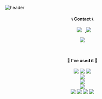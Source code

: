 ![header](https://capsule-render.vercel.app/api?type=waving&color=timeGradient&text=Welcome%20to%20jiyoung's%20GitHub%20👋&animation=twinkling&fontSize=35&fontAlignY=65&fontAlign=67&height=250)

<div align='center'>
<h4>📞 Contact 📞</h4>
<a href="https://www.instagram.com/o______og">
    <img 
        src="http://img.shields.io/badge/-Instagram-black?style=flat&logo=Instagram&link=https://www.instagram.com/o______og/"
        style="height : auto; margin-left : 10px; margin-right : 10px;"/>
<a href="mailto:gero1016@gamil.com"><img src="https://img.shields.io/badge/Gmail-d14836?style=flat-square&logo=Gmail&logoColor=white&link=gero1016@gamil.com"/></a>

 <a href="https://hits.seeyoufarm.com"><img src="https://hits.seeyoufarm.com/api/count/incr/badge.svg?url=https%3A%2F%2Fgithub.com%2Fgzero1016&count_bg=%23000000&title_bg=%23000000&icon=github.gzero1016&icon_color=%23FFFFFF&title=Github&edge_flat=true"/></a>
    </a>
</div><br>

<div align='center'>
<h4>🔨 I've used it 🔨</h4>
  <img src="https://img.shields.io/badge/java-007396?style=for-the-badge&logo=java&logoColor=white">
  <img src="https://img.shields.io/badge/c++-00599C?style=for-the-badge&logo=c%2B%2B&logoColor=white">
  <img src="https://img.shields.io/badge/python-3776AB?style=for-the-badge&logo=python&logoColor=white"> 
<br/>
  <img src="https://img.shields.io/badge/javascript-F7DF1E?style=for-the-badge&logo=javascript&logoColor=black"> 
<br/>
  <img src="https://img.shields.io/badge/mysql-4479A1?style=for-the-badge&logo=mysql&logoColor=white"> 
<br/>
  <img src="https://img.shields.io/badge/spring-6DB33F?style=for-the-badge&logo=spring&logoColor=white"> 
<br/>
    <img src="https://img.shields.io/badge/linux-FCC624?style=for-the-badge&logo=linux&logoColor=black">
    <img src="https://img.shields.io/badge/amazon aws-232F3E?style=for-the-badge&logo=amazonaws&logoColor=white"> 
    <img src="https://img.shields.io/badge/github-181717?style=for-the-badge&logo=github&logoColor=white">
  <img src="https://img.shields.io/badge/git-F05032?style=for-the-badge&logo=git&logoColor=white">
</div><br>

<!---
![Anurag's GitHub stats](https://github-readme-stats.vercel.app/api?username=gzero1016&show_icons=true&theme=radical)
